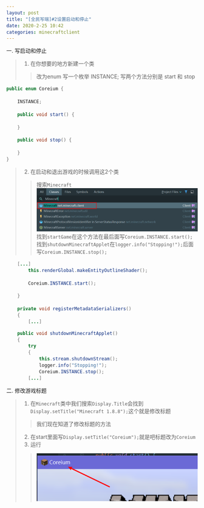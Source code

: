 ```yaml
---
layout: post
title: "[全民写端]#2设置启动和停止"
date: 2020-2-25 10:42
categories: minecraftclient
---
```


一. 写启动和停止

> 1. 在你想要的地方新建一个类 
>> 改为enum
>> 写一个枚举 INSTANCE;
>> 写两个方法分别是 start 和 stop


```java
public enum Coreium {

    INSTANCE;

    public void start() {

    }

    public void stop() {

    }
}
```

> 2. 在启动和退出游戏的时候调用这2个类
>> 搜索`Minecraft`
>> ![2-1](/assets/minecraftclient/2-1.png)
>> 找到`startGame`在这个方法在最后面写`Coreium.INSTANCE.start();`
>> 找到`shutdownMinecraftApplet`在`logger.info("Stopping!");`后面写`Coreium.INSTANCE.stop();`


```java
    [...]
        this.renderGlobal.makeEntityOutlineShader();

        Coreium.INSTANCE.start();

    }

    private void registerMetadataSerializers()
    {
        [...]
```

```java
    public void shutdownMinecraftApplet()
    {
        try
        {
            this.stream.shutdownStream();
            logger.info("Stopping!");
            Coreium.INSTANCE.stop();
        [...]
```


二. 修改游戏标题
> 1. 在`Minecraft`类中我们搜索`Display.Title`会找到`Display.setTitle("Minecraft 1.8.8");`这个就是修改标题
>> 我们现在知道了修改标题的方法
> 2. 在start里面写`Display.setTitle("Coreium");`就是吧标题改为`Coreium`
> 3. 运行
>> ![2-2](/assets/minecraftclient/2-2.png)